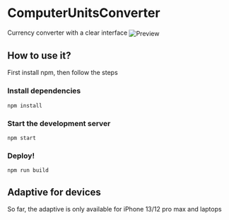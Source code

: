 # ComputerUnitsConverter
Currency converter with a clear interface
<img align="center" alt="Preview" src="docs/assets/preview.png"/>

## How to use it?
First install npm, then follow the steps
### Install dependencies
`npm install`
### Start the development server
`npm start`
### Deploy!
`npm run build`
## Adaptive for devices
So far, the adaptive is only available for iPhone 13/12 pro max and laptops
